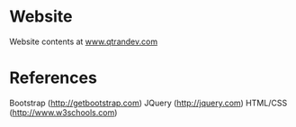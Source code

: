 # Website
Website contents at www.qtrandev.com

# References
Bootstrap (http://getbootstrap.com)
JQuery (http://jquery.com)
HTML/CSS (http://www.w3schools.com)

